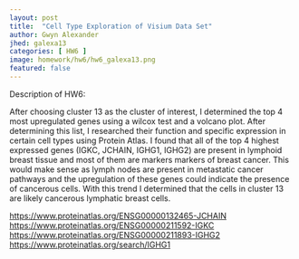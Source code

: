 ```yaml
---
layout: post
title:  "Cell Type Exploration of Visium Data Set"
author: Gwyn Alexander
jhed: galexa13
categories: [ HW6 ]
image: homework/hw6/hw6_galexa13.png
featured: false
---
```


Description of HW6: 

After choosing cluster 13 as the cluster of interest, I determined the top 4 most upregulated genes using a wilcox test and a volcano plot. After determining this list, I researched their function and specific expression in certain cell types using Protein Atlas. I found that all of the top 4 highest expressed genes (IGKC, JCHAIN, IGHG1, IGHG2) are present in lymphoid breast tissue and most of them are markers markers of breast cancer. This would make sense as lymph nodes are present in metastatic cancer pathways and the upregulation of these genes could indicate the presence of cancerous cells. With this trend I determined that the cells in cluster 13 are likely cancerous lymphatic breast cells. 


https://www.proteinatlas.org/ENSG00000132465-JCHAIN
https://www.proteinatlas.org/ENSG00000211592-IGKC
https://www.proteinatlas.org/ENSG00000211893-IGHG2
https://www.proteinatlas.org/search/IGHG1 

